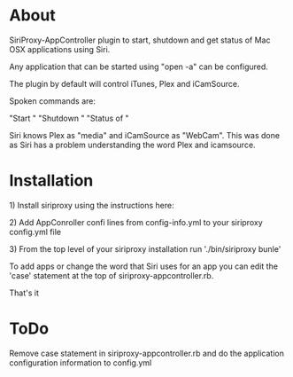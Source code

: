 <h1>About</h1>

<p>SiriProxy-AppController plugin to start, shutdown and get status of Mac OSX applications using Siri.</p>

<p>Any application that can be started using "open -a" can be configured.</p>

<p>The plugin by default will control iTunes, Plex and iCamSource.</p>

<p>Spoken commands are:</p>

<p>"Start <app>"
"Shutdown <app>"
"Status of <app>"</p>

<p>Siri knows Plex as "media" and iCamSource as "WebCam".  This was done as Siri has a problem understanding the word Plex and icamsource.  </p>

<h1>Installation</h1>

<p>1) Install siriproxy using the instructions here:</p>

<p>2) Add AppConroller confi lines from config-info.yml to your siriproxy config.yml file</p>

<p>3) From the top level of your siriproxy installation run './bin/siriproxy bunle'</p>

<p>To add apps or change the word that Siri uses for an app you can edit the 'case' statement at the top of siriproxy-appcontroller.rb.</p>

<p>That's it</p>

<h1>ToDo</h1>

<p>Remove case statement in siriproxy-appcontroller.rb and do the application configuration information to config.yml</p>
